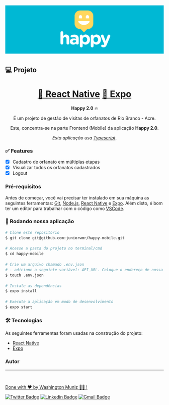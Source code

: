 <h1 align="center">
  <img alt="Happy" title="Happy" src="./public/capa_happy.png" width="1000px" />
</h1>

## 💻 Projeto

<p align="center"></p>
<h1 align="center">
    <a href="https://reactnative.dev/">🔗 React Native</a>
    <a href="https://www.sqlite.org/">🧠 Expo</a>
</h1>
<p align="center"><strong>Happy 2.0</strong> 🔥</p>
<p align="center">É um projeto de gestão de visitas de orfanatos de Rio Branco - Acre.</p>
<p align="center">Este, concentra-se na parte Frontend (Mobile) da aplicação <strong>Happy 2.0</strong>.</p>
<p align="center"><i>Esta aplicação usa <a href="https://www.typescriptlang.org/">Typescript</a></i>.</p>

### ✅ Features

- [x] Cadastro de orfanato em múltiplas etapas
- [x] Visualizar todos os orfanatos cadastrados
- [x] Logout

### Pré-requisitos

Antes de começar, você vai precisar ter instalado em sua máquina as seguintes ferramentas:
[Git](https://git-scm.com), [Node.js](https://nodejs.org/en/), [React Native](https://reactnative.dev/) e [Expo](https://expo.io/).
Além disto, é bom ter um editor para trabalhar com o código como [VSCode](https://code.visualstudio.com/).

### 🎲 Rodando nossa aplicação

```bash
# Clone este repositório
$ git clone git@github.com:juniorwmr/happy-mobile.git

# Acesse a pasta do projeto no terminal/cmd
$ cd happy-mobile

# Crie um arquivo chamado .env.json
# - adicione a seguinte variável: API_URL. Coloque o endereço de nossa API "https://happy-acre-backend.herokuapp.com"
$ touch .env.json

# Instale as dependências
$ expo install

# Execute a aplicação em modo de desenvolvimento
$ expo start

```

### 🛠 Tecnologias

As seguintes ferramentas foram usadas na construção do projeto:

- [React Native](https://reactnative.dev/)
- [Expo](https://expo.io/)

### Autor

---

<a href="https://juniorwmr.github.io/">
 <img style="border-radius: 30;" src="https://juniorwmr.github.io/images/washington-muniz.jpg" width="100px;" alt=""/>
 <br />

Done with ❤️ by Washington Muniz 👋🏽 !

[![Twitter Badge](https://img.shields.io/badge/-@juniorwmr-1ca0f1?style=flat-square&labelColor=1ca0f1&logo=twitter&logoColor=white&link=https://twitter.com/juniorwmr)](https://twitter.com/juniorwmr) [![Linkedin Badge](https://img.shields.io/badge/-Washington-blue?style=flat-square&logo=Linkedin&logoColor=white&link=https://www.linkedin.com/in/juniorwmr/)](https://www.linkedin.com/in/juniorwmr/)
[![Gmail Badge](https://img.shields.io/badge/-juniorwmr@gmail.com-c14438?style=flat-square&logo=Gmail&logoColor=white&link=mailto:juniorripardo@gmail.com)](mailto:juniorripardo@gmail.com)
